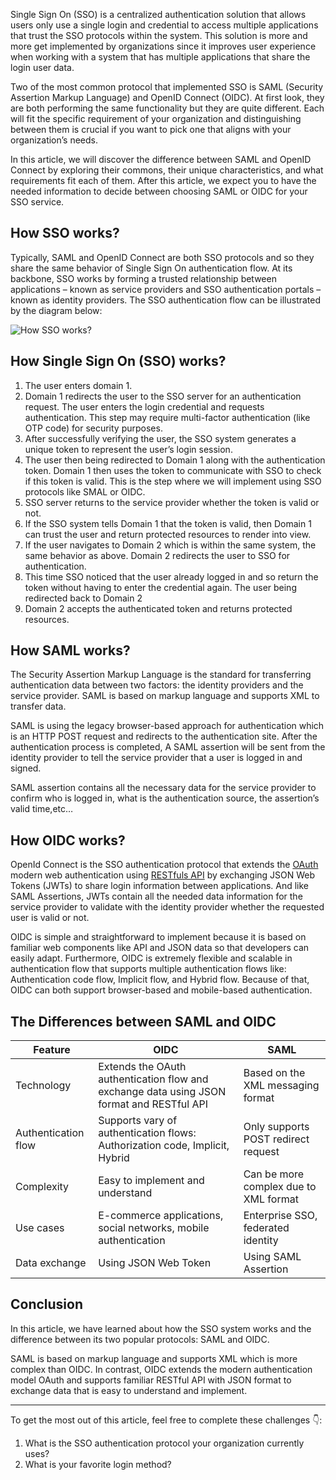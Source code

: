 Single Sign On (SSO) is a centralized authentication solution that allows users only use a single login and credential to access multiple applications that trust the SSO protocols within the system. This solution is more and more get implemented by organizations since it improves user experience when working with a system that has multiple applications that share the login user data.

Two of the most common protocol that implemented SSO is SAML (Security Assertion Markup Language) and OpenID Connect (OIDC). At first look, they are both performing the same functionality but they are quite different. Each will fit the specific requirement of your organization and distinguishing between them is crucial if you want to pick one that aligns with your organization’s needs.

In this article, we will discover the difference between SAML and OpenID Connect by exploring their commons, their unique characteristics, and what requirements fit each of them. After this article, we expect you to have the needed information to decide between choosing SAML or OIDC for your SSO service.

## How SSO works?
Typically, SAML and OpenID Connect are both SSO protocols and so they share the same behavior of Single Sign On authentication flow. At its backbone, SSO works by forming a trusted relationship between applications – known as service providers and SSO authentication portals – known as identity providers. The SSO authentication flow can be illustrated by the diagram below:

![How SSO works?](https://dev-to-uploads.s3.amazonaws.com/uploads/articles/ngrlgetxk7egmyucn0cx.png)


## How Single Sign On (SSO) works?

1. The user enters domain 1.
2. Domain 1 redirects the user to the SSO server for an authentication request. The user enters the login credential and requests authentication. This step may require multi-factor authentication (like OTP code) for security purposes.
3. After successfully verifying the user, the SSO system generates a unique token to represent the user’s login session.
4. The user then being redirected to Domain 1 along with the authentication token. Domain 1 then uses the token to communicate with SSO to check if this token is valid. This is the step where we will implement using SSO protocols like SMAL or OIDC.
5. SSO server returns to the service provider whether the token is valid or not.
6. If the SSO system tells Domain 1 that the token is valid, then Domain 1 can trust the user and return protected resources to render into view.
7. If the user navigates to Domain 2 which is within the same system, the same behavior as above. Domain 2 redirects the user to SSO for authentication.
8. This time SSO noticed that the user already logged in and so return the token without having to enter the credential again. The user being redirected back to Domain 2
9. Domain 2 accepts the authenticated token and returns protected resources.

## How SAML works?
The Security Assertion Markup Language is the standard for transferring authentication data between two factors: the identity providers and the service provider. SAML is based on markup language and supports XML to transfer data.

SAML is using the legacy browser-based approach for authentication which is an HTTP POST request and redirects to the authentication site. After the authentication process is completed, A SAML assertion will be sent from the identity provider to tell the service provider that a user is logged in and signed.

SAML assertion contains all the necessary data for the service provider to confirm who is logged in, what is the authentication source, the assertion’s valid time,etc…

## How OIDC works?
OpenId Connect is the SSO authentication protocol that extends the [OAuth](https://dev.to/junedang/continue-with-google-how-oauth-system-work-4k3l) modern web authentication using [RESTfuls API](https://dev.to/junedang/a-fundamental-guide-for-designing-good-rest-api-1pg2) by exchanging JSON Web Tokens (JWTs) to share login information between applications. And like SAML Assertions, JWTs contain all the needed data information for the service provider to validate with the identity provider whether the requested user is valid or not.

OIDC is simple and straightforward to implement because it is based on familiar web components like API and JSON data so that developers can easily adapt. Furthermore, OIDC is extremely flexible and scalable in authentication flow that supports multiple authentication flows like: Authentication code flow, Implicit flow, and Hybrid flow. Because of that, OIDC can both support browser-based and mobile-based authentication.

## The Differences between SAML and OIDC
| Feature             | OIDC                                                                                      | SAML                                   |
|---------------------|-------------------------------------------------------------------------------------------|----------------------------------------|
| Technology          | Extends the OAuth authentication flow and exchange data using JSON format and RESTful API | Based on the XML messaging format      |
| Authentication flow | Supports vary of authentication flows: Authorization code, Implicit, Hybrid               | Only supports POST redirect request    |
| Complexity          | Easy to implement and understand                                                          | Can be more complex due to XML format  |
| Use cases           | E-commerce applications, social networks, mobile authentication                           | Enterprise SSO, federated identity     |
| Data exchange       | Using JSON Web Token                                                                      | Using SAML Assertion                   |

## Conclusion
In this article, we have learned about how the SSO system works and the difference between its two popular protocols: SAML and OIDC.

SAML is based on markup language and supports XML which is more complex than OIDC. In contrast, OIDC extends the modern authentication model OAuth and supports familiar RESTful API with JSON format to exchange data that is easy to understand and implement.

---
To get the most out of this article, feel free to complete these challenges 👇:

1. What is the SSO authentication protocol your organization currently uses?
2. What is your favorite login method?
